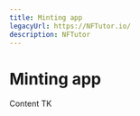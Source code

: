 ```yaml
---
title: Minting app
legacyUrl: https://NFTutor.io/
description: NFTutor
---
```

 # Minting app

Content TK


